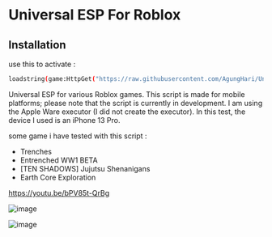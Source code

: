 # Universal ESP For Roblox

## Installation
use this to activate :
```bash
loadstring(game:HttpGet("https://raw.githubusercontent.com/AgungHari/Universal-ESP-For-Roblox/main/ver1.lua"))()
```


Universal ESP for various Roblox games. This script is made for mobile platforms; please note that the script is currently in development. I am using the Apple Ware executor (I did not create the executor). In this test, the device I used is an iPhone 13 Pro.

some game i have tested with this script :
 - Trenches
 - Entrenched WW1 BETA
 - [TEN SHADOWS]  Jujutsu Shenanigans
 - Earth Core Exploration

https://youtu.be/bPV85t-QrBg

![image](https://github.com/user-attachments/assets/00f2ebee-68b7-44d7-823e-a8e544d97325)

![image](https://github.com/user-attachments/assets/1fb88165-8e87-4b90-b5e7-b2c70e665f20)



